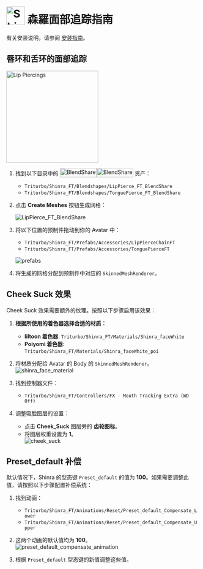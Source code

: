 # <img src="/face-tracking-addon/shinra/shinra_head_icon.png" alt="Shinra" style="width: 48px; height: 48px; vertical-align: -4px; display: inline;"/> 森羅面部追踪指南

有关安装说明，请参阅 [安装指南](../installation-guide)。

## 唇环和舌环的面部追踪

<img src="/face-tracking-addon/shinra/shinra_pierce.png" alt="Lip Piercings" style="width: 240px;"/>

1. 找到以下目录中的 [<img class="dark-only" src="/blendshare.png" alt="BlendShare" style="width: 96px; height: 24px; vertical-align: -5px; display: inline;"/><img class="light-only" src="/blendshare_light_mode.png" alt="BlendShare" style="width: 96px; height: 24px; vertical-align: -5px; display: inline;"/>](../blendshare) 资产：  
   - `Triturbo/Shinra_FT/Blendshapes/LipPierce_FT_BlendShare`  
   - `Triturbo/Shinra_FT/Blendshapes/TonguePierce_FT_BlendShare`  

2. 点击 **Create Meshes** 按钮生成网格：

   ![LipPierce_FT_BlendShare](/face-tracking-addon/shinra/lip_pierce_blendshare.png)

3. 将以下位置的预制件拖动到你的 Avatar 中：  
   - `Triturbo/Shinra_FT/Prefabs/Accessories/LipPierceChainFT`  
   - `Triturbo/Shinra_FT/Prefabs/Accessories/TonguePierceFT`  

   ![prefabs](/face-tracking-addon/shinra/prefabs.png)

4. 将生成的网格分配到预制件中对应的 `SkinnedMeshRenderer`。

## Cheek Suck 效果

Cheek Suck 效果需要额外的纹理。按照以下步骤启用该效果：

1. **根据所使用的着色器选择合适的材质：**  
   - **liltoon 着色器**: `Triturbo/Shinra_FT/Materials/Shinra_faceWhite`  
   - **Poiyomi 着色器**: `Triturbo/Shinra_FT/Materials/Shinra_faceWhite_poi`  

2. 将材质分配给 Avatar 的 Body 的 `SkinnedMeshRenderer`。  
![shinra_face_material](/face-tracking-addon/shinra/shinra_face_material.png)

1. 找到控制器文件：
   - `Triturbo/Shinra_FT/Controllers/FX - Mouth Tracking Extra (WD Off)`  

2. 调整吸脸图层的设置：
   - 点击 **Cheek_Suck** 图层旁的 **齿轮图标**。  
   - 将图层权重设置为 **1**。  
![cheek_suck](/face-tracking-addon/shinra/cheek_suck.png)

## Preset_default 补偿

默认情况下，Shinra 的型态键 `Preset_default` 的值为 **100**。如果需要调整此值，请按照以下步骤配置补偿系统：

1. 找到动画：  
   - `Triturbo/Shinra_FT/Animations/Reset/Preset_default_Compensate_Lower`  
   - `Triturbo/Shinra_FT/Animations/Reset/Preset_default_Compensate_Upper`  

2. 这两个动画的默认值均为 **100**。  
![preset_default_compensate_animation](/face-tracking-addon/shinra/preset_default_compensate_animation.png)

1. 根据 `Preset_default` 型态键的新值调整这些值。
